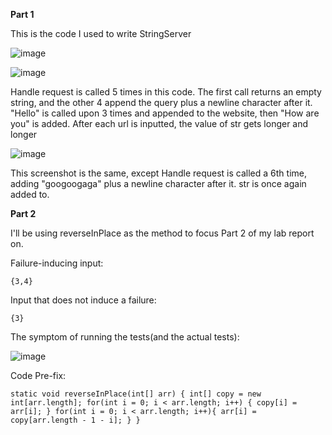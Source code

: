 **Part 1**

This is the code I used to write StringServer

![image](https://user-images.githubusercontent.com/130091977/234189390-64d49b60-4c4c-4693-ba25-72e725b757f5.png)


![image](https://user-images.githubusercontent.com/130091977/234189615-bec9eafe-82c2-4568-9352-398651974e09.png)

Handle request is called 5 times in this code. The first call returns an empty string, and the other 4 append the query plus a newline character after it. "Hello" is called upon 3 times and appended to the website, then "How are you" is added. After each url is inputted, the value of str gets longer and longer

![image](https://user-images.githubusercontent.com/130091977/234190060-abb8027c-9416-43a8-8f87-9568747f6b0e.png)

This screenshot is the same, except Handle request is called a 6th time, adding "googoogaga" plus a newline character after it. str is once again added to.


**Part 2**

I'll be using reverseInPlace as the method to focus Part 2 of my lab report on.

Failure-inducing input: 

    {3,4}

Input that does not induce a failure:

    {3}
    
The symptom of running the tests(and the actual tests):

![image](https://user-images.githubusercontent.com/130091977/234192946-7d4e5ac8-d498-4d3b-8bf6-a63fa6e83afd.png)

Code Pre-fix:

  `static void reverseInPlace(int[] arr) {
    int[] copy = new int[arr.length];
    for(int i = 0; i < arr.length; i++) {
      copy[i] = arr[i];
    }
    for(int i = 0; i < arr.length; i++){
      arr[i] = copy[arr.length - 1 - i];
    }
  }`
  


